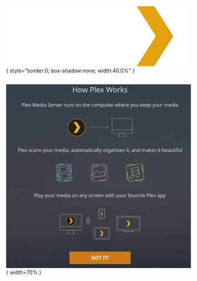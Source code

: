 #

## 

![](plex-logo.svg){ style="border:0; box-shadow:none; width:40.0%" }

##

![](PMS-howItWorks.png){ width=70% }
